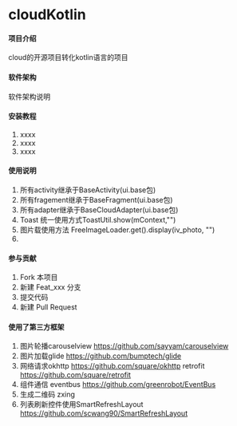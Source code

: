 # cloudKotlin

#### 项目介绍
cloud的开源项目转化kotlin语言的项目

#### 软件架构
软件架构说明


#### 安装教程

1. xxxx
2. xxxx
3. xxxx

#### 使用说明

1. 所有activity继承于BaseActivity(ui.base包)
2. 所有fragement继承于BaseFragment(ui.base包)
3. 所有adapter继承于BaseCloudAdapter(ui.base包)
4. Toast 统一使用方式ToastUtil.show(mContext,"")
5. 图片载使用方法  FreeImageLoader.get().display(iv_photo, "")
6. 

#### 参与贡献

1. Fork 本项目
2. 新建 Feat_xxx 分支
3. 提交代码
4. 新建 Pull Request

#### 使用了第三方框架

1. 图片轮播carouselview   https://github.com/sayyam/carouselview
2. 图片加载glide  https://github.com/bumptech/glide
3. 网络请求okhttp   https://github.com/square/okhttp
          retrofit   https://github.com/square/retrofit
4. 组件通信 eventbus https://github.com/greenrobot/EventBus
5. 生成二维码 zxing
6. 列表刷新控件使用SmartRefreshLayout https://github.com/scwang90/SmartRefreshLayout

